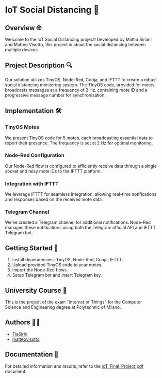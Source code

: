 # IoT Social Distancing 🛜

## Overview 🌐

Welcome to the IoT Social Distancing project! Developed by Mattia Siriani and Matteo Visotto, this project is about the social distancing between multiple devices.

## Project Description 🔍

Our solution utilizes TinyOS, Node-Red, Cooja, and IFTTT to create a robust social distancing monitoring system. The TinyOS code, provided for motes, broadcasts messages at a frequency of 2 Hz, containing mote ID and a progressive message number for synchronization.

## Implementation 🛠️

### TinyOS Motes
We present TinyOS code for 5 motes, each broadcasting essential data to report their presence. The frequency is set at 2 Hz for optimal monitoring.

### Node-Red Configuration
Our Node-Red flow is configured to efficiently receive data through a single socket and relay mote IDs to the IFTTT platform.

### Integration with IFTTT
We leverage IFTTT for seamless integration, allowing real-time notifications and responses based on the received mote data.

### Telegram Channel
We've created a Telegram channel for additional notifications. Node-Red manages these notifications using both the Telegram official API and IFTTT Telegram bot.

## Getting Started 🚀

1. Install dependencies: TinyOS, Node-Red, Cooja, IFTTT.
2. Upload provided TinyOS code to your motes.
3. Import the Node-Red flows.
4. Setup Telegram bot and insert Telegram key.

## University Course 📖

This is the project of the exam "Internet of Things" for the Computer Science and Engineering degree at Polytechnic of Milano.

## Authors 👨‍💻

- [TiaSirio](https://www.github.com/TiaSirio)
- [matteovisotto](https://www.github.com/matteovisotto)

## Documentation 📄

For detailed information and results, refer to the [IoT_Final_Project.pdf](IoT_Final_Project.pdf) document.
